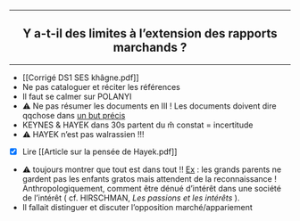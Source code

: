 ***
<center><h2>Y a-t-il des limites à l’extension des rapports marchands ?</h2></center>

***
- [[Corrigé DS1 SES khâgne.pdf]]
- Ne pas cataloguer et réciter les références 
- Il faut se calmer sur POLANYI 
- ⚠ Ne pas résumer les documents en III ! Les documents doivent dire qqchose dans <u>un but précis</u>
- KEYNES & HAYEK dans 30s partent du m̂ constat = incertitude 
- ⚠ HAYEK n’est pas walrassien !!! 
- [x] Lire [[Article sur la pensée de Hayek.pdf]] 
- ⚠ toujours montrer que tout est dans tout !! <u>Ex</u> : les grands parents ne gardent pas les enfants gratos mais attendent de la reconnaissance ! Anthropologiquement, comment être dénué d’intérêt dans une société de l’intérêt ( cf. HIRSCHMAN, *Les passions et les intérêts* ). 
- Il fallait distinguer et discuter l’opposition marché/appariement 
